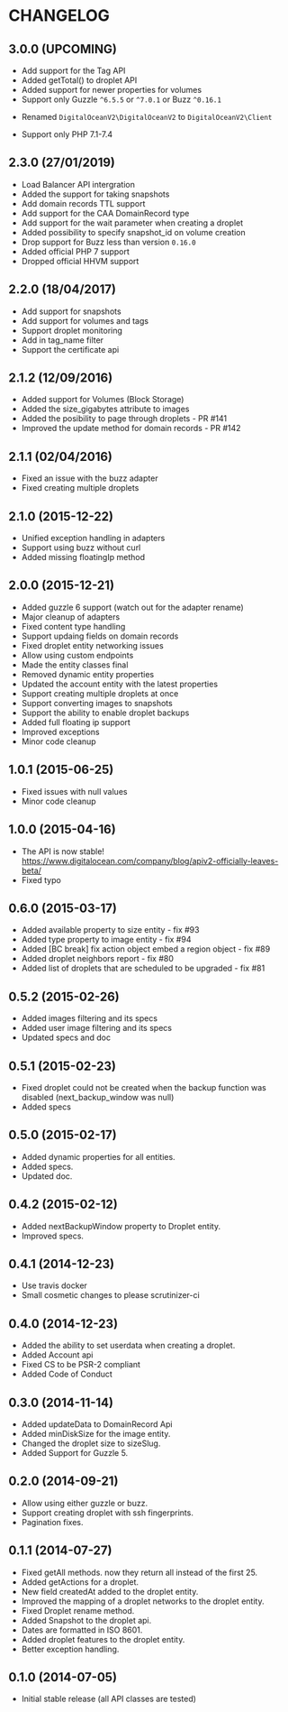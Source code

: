 CHANGELOG
=========

3.0.0 (UPCOMING)
----------------

- Add support for the Tag API
- Added getTotal() to droplet API
- Added support for newer properties for volumes
- Support only Guzzle `^6.5.5` or `^7.0.1` or Buzz `^0.16.1`
* Renamed `DigitalOceanV2\DigitalOceanV2` to `DigitalOceanV2\Client`
- Support only PHP 7.1-7.4

2.3.0 (27/01/2019)
------------------

- Load Balancer API intergration
- Added the support for taking snapshots
- Add domain records TTL support
- Add support for the CAA DomainRecord type
- Add support for the wait parameter when creating a droplet
- Added possibility to specify snapshot_id on volume creation
- Drop support for Buzz less than version `0.16.0`
- Added official PHP 7 support
- Dropped official HHVM support

2.2.0 (18/04/2017)
------------------

- Add support for snapshots
- Add support for volumes and tags
- Support droplet monitoring
- Add in tag_name filter
- Support the certificate api

2.1.2 (12/09/2016)
------------------

- Added support for Volumes (Block Storage)
- Added the size_gigabytes attribute to images
- Added the posibility to page through droplets - PR #141
- Improved the update method for domain records - PR #142

2.1.1 (02/04/2016)
------------------

- Fixed an issue with the buzz adapter
- Fixed creating multiple droplets

2.1.0 (2015-12-22)
------------------

- Unified exception handling in adapters
- Support using buzz without curl
- Added missing floatingIp method

2.0.0 (2015-12-21)
------------------

- Added guzzle 6 support (watch out for the adapter rename)
- Major cleanup of adapters
- Fixed content type handling
- Support updaing fields on domain records
- Fixed droplet entity networking issues
- Allow using custom endpoints
- Made the entity classes final
- Removed dynamic entity properties
- Updated the account entity with the latest properties
- Support creating multiple droplets at once
- Support converting images to snapshots
- Support the ability to enable droplet backups
- Added full floating ip support
- Improved exceptions
- Minor code cleanup

1.0.1 (2015-06-25)
------------------

- Fixed issues with null values
- Minor code cleanup

1.0.0 (2015-04-16)
------------------

- The API is now stable! https://www.digitalocean.com/company/blog/apiv2-officially-leaves-beta/
- Fixed typo

0.6.0 (2015-03-17)
------------------

- Added available property to size entity - fix #93
- Added type property to image entity - fix #94
- Added [BC break] fix action object embed a region object - fix #89
- Added droplet neighbors report - fix #80
- Added list of droplets that are scheduled to be upgraded - fix #81

0.5.2 (2015-02-26)
------------------

- Added images filtering and its specs
- Added user image filtering and its specs
- Updated specs and doc

0.5.1 (2015-02-23)
------------------

- Fixed droplet could not be created when the backup function was disabled (next_backup_window was null)
- Added specs

0.5.0 (2015-02-17)
------------------

- Added dynamic properties for all entities.
- Added specs.
- Updated doc.

0.4.2 (2015-02-12)
------------------

- Added nextBackupWindow property to Droplet entity.
- Improved specs.

0.4.1 (2014-12-23)
------------------

- Use travis docker
- Small cosmetic changes to please scrutinizer-ci

0.4.0 (2014-12-23)
------------------

- Added the ability to set userdata when creating a droplet.
- Added Account api
- Fixed CS to be PSR-2 compliant
- Added Code of Conduct

0.3.0 (2014-11-14)
------------------

- Added updateData to DomainRecord Api
- Added minDiskSize for the image entity.
- Changed the droplet size to sizeSlug.
- Added Support for Guzzle 5.

0.2.0 (2014-09-21)
------------------

- Allow using either guzzle or buzz.
- Support creating droplet with ssh fingerprints.
- Pagination fixes.

0.1.1 (2014-07-27)
------------------

- Fixed getAll methods. now they return all instead of the first 25.
- Added getActions for a droplet.
- New field createdAt added to the droplet entity.
- Improved the mapping of a droplet networks to the droplet entity.
- Fixed Droplet rename method.
- Added Snapshot to the droplet api.
- Dates are formatted in ISO 8601.
- Added droplet features to the droplet entity.
- Better exception handling.

0.1.0 (2014-07-05)
------------------

- Initial stable release (all API classes are tested)
